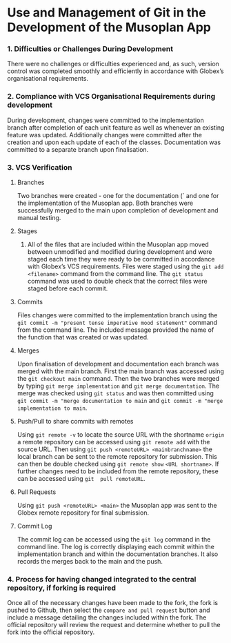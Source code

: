 # Use and Management of Git in the Development of the Musoplan App

### 1. Difficulties or Challenges During Development

 There were no challenges or difficulties experienced and, as such, version control was completed smoothly and efficiently in accordance with Globex’s organisational requirements.

### 2. Compliance with VCS Organisational Requirements during development

During development, changes were committed to the implementation branch after completion of each unit feature as well as whenever an existing feature was updated.  Additionally changes were committed after the creation and upon each update of each of the classes.  Documentation was committed to a separate branch upon finalisation.

### 3. VCS Verification

1.  Branches
    
    Two branches were created - one for the documentation (` and one for the implementation of the Musoplan app.  Both branches were successfully merged to the main upon completion of development and manual testing.
    
2. Stages
    1. All of the files that are included within the Musoplan app moved between unmodified and modified during development and were staged each time they were ready to be committed in accordance with Globex’s VCS requirements.  Files were staged using the `git add <filename>` command from the command line.  The `git status` command was used to double check that the correct files were staged before each commit.
3. Commits
    
    Files changes were committed to the implementation branch using the `git commit -m "present tense imperative mood statement"` command from the command line.  The included message provided the name of the function that was created or was updated.
    
4. Merges
    
    Upon finalisation of development and documentation each branch was merged with the main branch.  First the main branch was accessed using the `git checkout main` command.  Then the two branches were merged by typing `git merge implementation` and `git merge documentation`.  The merge was checked using `git status` and was then committed using `git commit -m "merge documentation to main` and `git commit -m "merge implementation to main`.
    
5. Push/Pull to share commits with remotes
    
    Using `git remote -v` to locate the source URL with the shortname `origin` a remote repository can be accessed using `git remote add` with the source URL.  Then using `git push <remoteURL> <mainbranchname>` the local branch can be sent to the remote repository for submission. This can then be double checked using `git remote show` `<URL shortname>`.  If further changes need to be included from the remote repository, these can be accessed using `git  pull remoteURL`.
    
6. Pull Requests
    
    Using `git push <remoteURL> <main>` the Musoplan app was sent to the Globex remote repository for final submission.
    
7. Commit Log
    
    The commit log can be accessed using the `git log` command in the command line.  The log is correctly displaying each commit within the implementation branch and within the documentation branches.  It also records the merges back to the main and the push.
    

### 4. Process for having changed integrated to the central repository, if forking is required

Once all of the necessary changes have been made to the fork, the fork is pushed to Github, then select the `compare and pull request` button and include a message detailing the changes included within the fork.  The official repository will review the request and determine whether to pull the fork into the official repository.